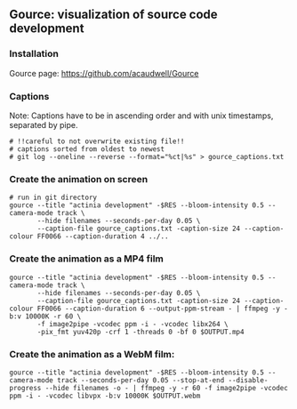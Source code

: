 ## Gource: visualization of source code development

### Installation

Gource page: https://github.com/acaudwell/Gource

### Captions

Note: Captions have to be in ascending order and with unix timestamps, separated by pipe.

```
# !!careful to not overwrite existing file!!
# captions sorted from oldest to newest
# git log --oneline --reverse --format="%ct|%s" > gource_captions.txt
```

### Create the animation on screen

```
# run in git directory
gource --title "actinia development" -$RES --bloom-intensity 0.5 --camera-mode track \
       --hide filenames --seconds-per-day 0.05 \
       --caption-file gource_captions.txt -caption-size 24 --caption-colour FF0066 --caption-duration 4 ../..
```

### Create the animation as a MP4 film

```
gource --title "actinia development" -$RES --bloom-intensity 0.5 --camera-mode track \
       --hide filenames --seconds-per-day 0.05 \
       --caption-file gource_captions.txt -caption-size 24 --caption-colour FF0066 --caption-duration 6 --output-ppm-stream - | ffmpeg -y -b:v 10000K -r 60 \
       -f image2pipe -vcodec ppm -i - -vcodec libx264 \
       -pix_fmt yuv420p -crf 1 -threads 0 -bf 0 $OUTPUT.mp4
```

### Create the animation as a WebM film:

```
gource --title "actinia development" -$RES --bloom-intensity 0.5 --camera-mode track --seconds-per-day 0.05 --stop-at-end --disable-progress --hide filenames -o - | ffmpeg -y -r 60 -f image2pipe -vcodec ppm -i - -vcodec libvpx -b:v 10000K $OUTPUT.webm
```
